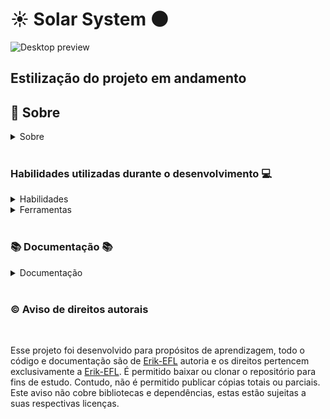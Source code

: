 
# ☀️ Solar System 🌑


![Desktop preview](./imgs/)

## Estilização do projeto em andamento

## 📓 Sobre

<details>
  <summary>Sobre</summary>
  <br />

  Projeto desenvolvido por [Erik Ferreira](https://www.linkedin.com/in/erikferreiralima/).
  Este projeto foi disponibilizado pela [Trybe](https://www.betrybe.com/) onde tive exito na entrega de 100% dos requisitos solicitados.

  Foi feito o desenvolvimento de uma aplicação React onde o desafio foi desenvolver testes unitários para o frontend da aplicação utilizando React Testing Library.

  <br />
</details>
  <br />

  ### Habilidades utilizadas durante o desenvolvimento 💻

<details>
  <summary>Habilidades</summary>
  <br />

  * Desenvolvimento de aplicações React
  * Teste de uma aplicação frontend utilizando React Testing Library
  * Metodologia ágil(Kanban)

  <br />
</details>

<details>
  <summary>Ferramentas</summary>
  <br />

  * React.js
    * Components de Classes
  * HTML5
  * CSS3
  * JavaScript
  * React Testing Library
  * Jest
  * Git


  <br />
</details>

  <br />

  ### 📚 Documentação 📚

  <details>
    <summary>Documentação</summary>
    <br />

    Para clonar o repositório do projeto, basta seguir os seguintes passos:

    Faça o fork do repositório:
    ```
    Tutorial no link https://github.com/UNIVALI-LITE/Portugol-Studio/wiki/Fazendo-um-Fork-do-reposit%C3%B3rio
    ```
    Clone o repositório:
    ```
    git clone git@github.com:"SeuNomeNoGitHub"/Solar-System.git
    ```
    Apos ter o repositório clonado em sua maquina, basta executar o comando:
    ```
    cd Solar-System
    ```
    E então executar os comando para que a aplicação funcione:
    ```
    npm install
    npm start

  </details>

  <br />

### ©️ Aviso de direitos autorais

</br>

Esse projeto foi desenvolvido para propósitos de aprendizagem, todo o código e documentação são de [Erik-EFL](https://github.com/Erik-EFL) autoria e os direitos pertencem exclusivamente a [Erik-EFL](https://github.com/Erik-EFL). É permitido baixar ou clonar o repositório para fins de estudo. Contudo, não é permitido publicar cópias totais ou parciais. Este aviso não cobre bibliotecas e dependências, estas estão sujeitas a suas respectivas licenças.
